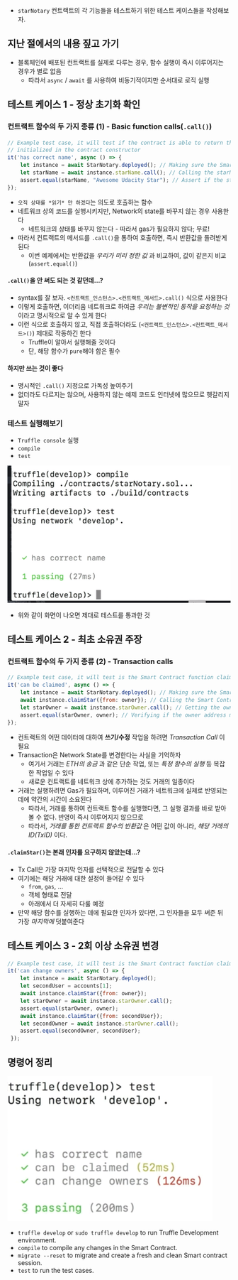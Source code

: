 - `starNotary` 컨트랙트의 각 기능들을 테스트하기 위한 테스트 케이스들을 작성해보자.

## 지난 절에서의 내용 짚고 가기

- 블록체인에 배포된 컨트랙트를 실제로 다루는 경우, 함수 실행이 즉시 이루어지는 경우가 별로 없음
  - 따라서 `async` / `await` 를 사용하여 비동기적이지만 순서대로 로직 실행

## 테스트 케이스 1 - 정상 초기화 확인

### 컨트랙트 함수의 두 가지 종류 (1) - Basic function calls(`.call()`)

```js
// Example test case, it will test if the contract is able to return the starName property
// initialized in the contract constructor
it('has correct name', async () => {
    let instance = await StarNotary.deployed(); // Making sure the Smart Contract is deployed and getting the instance.
    let starName = await instance.starName.call(); // Calling the starName property
    assert.equal(starName, "Awesome Udacity Star"); // Assert if the starName property was initialized correctly
});
```

- `오직 상태를 *읽기* 만 하겠다`는 의도로 호출하는 함수
- 네트워크 상의 코드를 실행시키지만, Network의 state를 바꾸지 않는 경우 사용한다
  - 네트워크의 상태를 바꾸지 않는다  - 따라서 gas가 필요하지 않다; 무료!
- 따라서 컨트랙트의 메서드를 `.call()`을 통하여 호출하면, 즉시 반환값을 돌려받게 된다
  - 이번 예제에서는 반환값을 *우리가 미리 정한 값* 과 비교하여, 값이 같은지 비교 (`assert.equal()`)

#### `.call()`을 안 써도 되는 것 같던데...?

- syntax를 잘 보자. `<컨트랙트_인스턴스>.<컨트랙트_메서드>.call()` 식으로 사용한다
- 이렇게 호출하면, 이더리움 네트워크로 하여금 *우리는 불변적인 동작을 요청하는 것* 이라고 명시적으로 알 수 있게 한다
- 이런 식으로 호출하지 않고, 직접 호출하더라도 (`<컨트랙트_인스턴스>.<컨트랙트_메서드>()`) 제대로 작동하긴 한다
  - Truffle이 알아서 실행해줄 것이다
  - 단, 해당 함수가 `pure`해야 함은 필수

#### 하지만 쓰는 것이 좋다

- 명시적인 `.call()` 지정으로 가독성 높여주기
- 없더라도 다르지는 않으며, 사용하지 않는 예제 코드도 인터넷에 많으므로 헷갈리지 말자

### 테스트 실행해보기

- `Truffle console` 실행
- `compile`
- `test`

![](test-pass-1.png)

- 위와 같이 화면이 나오면 제대로 테스트를 통과한 것

## 테스트 케이스 2 - 최초 소유권 주장

### 컨트랙트 함수의 두 가지 종류 (2) - Transaction calls

```js
// Example test case, it will test is the Smart Contract function claimStar assigned the Star to the owner address
it('can be claimed', async () => {
    let instance = await StarNotary.deployed(); // Making sure the Smart Contract is deployed and getting the instance.
    await instance.claimStar({from: owner}); // Calling the Smart Contract function claimStar
    let starOwner = await instance.starOwner.call(); // Getting the owner address
    assert.equal(starOwner, owner); // Verifying if the owner address match with owner of the address
});
```

- 컨트랙트의 어떤 데이터에 대하여 **쓰기/수정** 작업을 하려면 *Transaction Call* 이 필요
- Transaction은 Network State를 변경한다는 사실을 기억하자
  - 여기서 거래는 *ETH의 송금* 과 같은 단순 작업, 또는 *특정 함수의 실행* 등 복잡한 작업일 수 있다
  - 새로운 컨트랙트를 네트워크 상에 추가하는 것도 거래의 일종이다
- 거래는 실행하려면 Gas가 필요하며, 이루어진 거래가 네트워크에 실제로 반영되는 데에 약간의 시간이 소요된다
  - 따라서, 거래를 통하여 컨트랙트 함수를 실행했다면, 그 실행 결과를 바로 받아볼 수 없다. 반영이 즉시 이루어지지 않으므로
  - 따라서, *거래를 통한 컨트랙트 함수의 반환값* 은 어떤 값이 아니라, *해당 거래의 ID(TxID)* 이다.

#### `.claimStar()`는 본래 인자를 요구하지 않았는데...?

- Tx Call은 가장 마지막 인자를 선택적으로 전달할 수 있다
- 여기에는 해당 거래에 대한 설정이 들어갈 수 있다
  - `from`, `gas`, ...
  - 객체 형태로 전달
  - 아래에서 더 자세히 다룰 예정
- 만약 해당 함수를 실행하는 데에 필요한 인자가 있다면, 그 인자들을 모두 써준 뒤 가장 *마지막에* 덧붙여준다

## 테스트 케이스 3 - 2회 이상 소유권 변경

```js
// Example test case, it will test is the Smart Contract function claimStar assigned the Star to the owner address and it can be changed
it('can change owners', async () => {
    let instance = await StarNotary.deployed();
    let secondUser = accounts[1];
    await instance.claimStar({from: owner});
    let starOwner = await instance.starOwner.call();
    assert.equal(starOwner, owner);
    await instance.claimStar({from: secondUser});
    let secondOwner = await instance.starOwner.call();
    assert.equal(secondOwner, secondUser);
 });
```

## 명령어 정리

![](test-pass-2.png)

- `truffle develop` or `sudo truffle develop` to run Truffle Development environment.
- `compile` to compile any changes in the Smart Contract.
- `migrate --reset` to migrate and create a fresh and clean Smart contract session.
- `test` to run the test cases.
